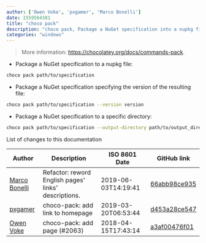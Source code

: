 ```yaml
---
author: ['Owen Voke', 'pxgamer', 'Marco Bonelli']
date: 1559564381
title: "choco pack"
description: "choco pack, Package a NuGet specification into a nupkg file."
categories: "windows"
---
```

> More information: <https://chocolatey.org/docs/commands-pack>.

- Package a NuGet specification to a nupkg file:

```bash
choco pack path/to/specification
```

- Package a NuGet specification specifying the version of the resulting file:

```bash
choco pack path/to/specification --version version
```

- Package a NuGet specification to a specific directory:

```bash
choco pack path/to/specification --output-directory path/to/output_directory
```
List of changes to this documentation


Author | Description | ISO 8601 Date | GitHub link
------|-----|-----|-----
[Marco Bonelli](mailto:marco@mebeim.net) | Refactor: reword English pages' links' descriptions. | 2019-06-03T14:19:41 | [66abb98ce935](https://github.com/tldr-pages/tldr/commit/66abb98ce935c0f4516bf30c4d6da72180d5a3ab)
[pxgamer](mailto:owzie123@gmail.com) | choco-pack: add link to homepage | 2019-03-20T06:53:44 | [d453a28ce547](https://github.com/tldr-pages/tldr/commit/d453a28ce54763b89560950998dab61debc37f49)
[Owen Voke](mailto:owzie123@gmail.com) | choco-pack: add page (#2063) | 2018-04-15T17:43:14 | [a3af00476f01](https://github.com/tldr-pages/tldr/commit/a3af00476f015f37018546648ea18f556545a56b)

